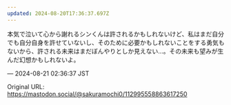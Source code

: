 ```yaml
---
updated: 2024-08-20T17:36:37.697Z
---
```


<p>本気で泣いて心から謝れるシンくんは許されるかもしれないけど、私はまだ自分でも自分自身を許せていないし、そのために必要かもしれないことをする勇気もないから、許される未来はまだぼんやりとしか見えない…。その未来も望みが生んだ幻想かもしれないよ。</p>

&mdash; 2024-08-21 02:36:37 JST

Original URL: https://mastodon.social/@sakuramochi0/112995558863617250
